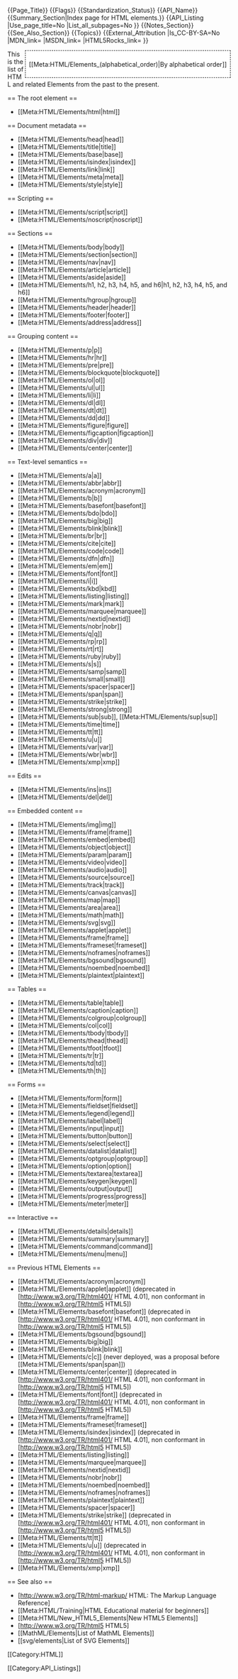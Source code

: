 {{Page_Title}}
{{Flags}}
{{Standardization_Status}}
{{API_Name}}
{{Summary_Section|Index page for HTML elements.}}
{{API_Listing
|Use_page_title=No
|List_all_subpages=No
}}
{{Notes_Section}}
{{See_Also_Section}}
{{Topics}}
{{External_Attribution
|Is_CC-BY-SA=No
|MDN_link=
|MSDN_link=
|HTML5Rocks_link=
}}

<div style='float: right;background: white;border:1px dashed black;padding: 1ex;'>

[[Meta:HTML/Elements_(alphabetical_order)|By alphabetical order]]

</div>

This is the list of HTML and related Elements from the past to the present.

== The root element ==

* [[Meta:HTML/Elements/html|html]]

== Document metadata ==

* [[Meta:HTML/Elements/head|head]]
* [[Meta:HTML/Elements/title|title]]
* [[Meta:HTML/Elements/base|base]]
* [[Meta:HTML/Elements/isindex|isindex]]
* [[Meta:HTML/Elements/link|link]]
* [[Meta:HTML/Elements/meta|meta]]
* [[Meta:HTML/Elements/style|style]]

== Scripting ==

* [[Meta:HTML/Elements/script|script]]
* [[Meta:HTML/Elements/noscript|noscript]]

== Sections ==

* [[Meta:HTML/Elements/body|body]]
* [[Meta:HTML/Elements/section|section]]
* [[Meta:HTML/Elements/nav|nav]]
* [[Meta:HTML/Elements/article|article]]
* [[Meta:HTML/Elements/aside|aside]]
* [[Meta:HTML/Elements/h1, h2, h3, h4, h5, and h6|h1, h2, h3, h4, h5, and h6]]
* [[Meta:HTML/Elements/hgroup|hgroup]]
* [[Meta:HTML/Elements/header|header]]
* [[Meta:HTML/Elements/footer|footer]]
* [[Meta:HTML/Elements/address|address]]

== Grouping content ==

* [[Meta:HTML/Elements/p|p]]
* [[Meta:HTML/Elements/hr|hr]]
* [[Meta:HTML/Elements/pre|pre]]
* [[Meta:HTML/Elements/blockquote|blockquote]]
* [[Meta:HTML/Elements/ol|ol]]
* [[Meta:HTML/Elements/ul|ul]]
* [[Meta:HTML/Elements/li|li]]
* [[Meta:HTML/Elements/dl|dl]]
* [[Meta:HTML/Elements/dt|dt]]
* [[Meta:HTML/Elements/dd|dd]]
* [[Meta:HTML/Elements/figure|figure]]
* [[Meta:HTML/Elements/figcaption|figcaption]]
* [[Meta:HTML/Elements/div|div]]
* [[Meta:HTML/Elements/center|center]]

== Text-level semantics ==

* [[Meta:HTML/Elements/a|a]]
* [[Meta:HTML/Elements/abbr|abbr]]
* [[Meta:HTML/Elements/acronym|acronym]]
* [[Meta:HTML/Elements/b|b]]
* [[Meta:HTML/Elements/basefont|basefont]]
* [[Meta:HTML/Elements/bdo|bdo]]
* [[Meta:HTML/Elements/big|big]]
* [[Meta:HTML/Elements/blink|blink]]
* [[Meta:HTML/Elements/br|br]]
* [[Meta:HTML/Elements/cite|cite]]
* [[Meta:HTML/Elements/code|code]]
* [[Meta:HTML/Elements/dfn|dfn]]
* [[Meta:HTML/Elements/em|em]]
* [[Meta:HTML/Elements/font|font]]
* [[Meta:HTML/Elements/i|i]]
* [[Meta:HTML/Elements/kbd|kbd]]
* [[Meta:HTML/Elements/listing|listing]]
* [[Meta:HTML/Elements/mark|mark]]
* [[Meta:HTML/Elements/marquee|marquee]]
* [[Meta:HTML/Elements/nextid|nextid]]
* [[Meta:HTML/Elements/nobr|nobr]]
* [[Meta:HTML/Elements/q|q]]
* [[Meta:HTML/Elements/rp|rp]]
* [[Meta:HTML/Elements/rt|rt]]
* [[Meta:HTML/Elements/ruby|ruby]]
* [[Meta:HTML/Elements/s|s]]
* [[Meta:HTML/Elements/samp|samp]]
* [[Meta:HTML/Elements/small|small]]
* [[Meta:HTML/Elements/spacer|spacer]]
* [[Meta:HTML/Elements/span|span]]
* [[Meta:HTML/Elements/strike|strike]]
* [[Meta:HTML/Elements/strong|strong]]
* [[Meta:HTML/Elements/sub|sub]], [[Meta:HTML/Elements/sup|sup]]
* [[Meta:HTML/Elements/time|time]]
* [[Meta:HTML/Elements/tt|tt]]
* [[Meta:HTML/Elements/u|u]]
* [[Meta:HTML/Elements/var|var]]
* [[Meta:HTML/Elements/wbr|wbr]]
* [[Meta:HTML/Elements/xmp|xmp]]

== Edits ==

* [[Meta:HTML/Elements/ins|ins]]
* [[Meta:HTML/Elements/del|del]]

== Embedded content ==

* [[Meta:HTML/Elements/img|img]]
* [[Meta:HTML/Elements/iframe|iframe]]
* [[Meta:HTML/Elements/embed|embed]]
* [[Meta:HTML/Elements/object|object]]
* [[Meta:HTML/Elements/param|param]]
* [[Meta:HTML/Elements/video|video]]
* [[Meta:HTML/Elements/audio|audio]]
* [[Meta:HTML/Elements/source|source]]
* [[Meta:HTML/Elements/track|track]]
* [[Meta:HTML/Elements/canvas|canvas]]
* [[Meta:HTML/Elements/map|map]]
* [[Meta:HTML/Elements/area|area]]
* [[Meta:HTML/Elements/math|math]]
* [[Meta:HTML/Elements/svg|svg]]
* [[Meta:HTML/Elements/applet|applet]]
* [[Meta:HTML/Elements/frame|frame]]
* [[Meta:HTML/Elements/frameset|frameset]]
* [[Meta:HTML/Elements/noframes|noframes]]
* [[Meta:HTML/Elements/bgsound|bgsound]]
* [[Meta:HTML/Elements/noembed|noembed]]
* [[Meta:HTML/Elements/plaintext|plaintext]]

== Tables ==

* [[Meta:HTML/Elements/table|table]]
* [[Meta:HTML/Elements/caption|caption]]
* [[Meta:HTML/Elements/colgroup|colgroup]]
* [[Meta:HTML/Elements/col|col]]
* [[Meta:HTML/Elements/tbody|tbody]]
* [[Meta:HTML/Elements/thead|thead]]
* [[Meta:HTML/Elements/tfoot|tfoot]]
* [[Meta:HTML/Elements/tr|tr]]
* [[Meta:HTML/Elements/td|td]]
* [[Meta:HTML/Elements/th|th]]

== Forms ==

* [[Meta:HTML/Elements/form|form]]
* [[Meta:HTML/Elements/fieldset|fieldset]]
* [[Meta:HTML/Elements/legend|legend]]
* [[Meta:HTML/Elements/label|label]]
* [[Meta:HTML/Elements/input|input]]
* [[Meta:HTML/Elements/button|button]]
* [[Meta:HTML/Elements/select|select]]
* [[Meta:HTML/Elements/datalist|datalist]]
* [[Meta:HTML/Elements/optgroup|optgroup]]
* [[Meta:HTML/Elements/option|option]]
* [[Meta:HTML/Elements/textarea|textarea]]
* [[Meta:HTML/Elements/keygen|keygen]]
* [[Meta:HTML/Elements/output|output]]
* [[Meta:HTML/Elements/progress|progress]]
* [[Meta:HTML/Elements/meter|meter]]

== Interactive ==

* [[Meta:HTML/Elements/details|details]]
* [[Meta:HTML/Elements/summary|summary]]
* [[Meta:HTML/Elements/command|command]]
* [[Meta:HTML/Elements/menu|menu]]

== Previous HTML Elements == 

* [[Meta:HTML/Elements/acronym|acronym]]
* [[Meta:HTML/Elements/applet|applet]] (deprecated in [http://www.w3.org/TR/html401/ HTML 4.01], non conformant in [http://www.w3.org/TR/html5 HTML5])
* [[Meta:HTML/Elements/basefont|basefont]] (deprecated in [http://www.w3.org/TR/html401/ HTML 4.01], non conformant in [http://www.w3.org/TR/html5 HTML5])
* [[Meta:HTML/Elements/bgsound|bgsound]]
* [[Meta:HTML/Elements/big|big]]
* [[Meta:HTML/Elements/blink|blink]]
* [[Meta:HTML/Elements/c|c]] (never deployed, was a proposal before [[Meta:HTML/Elements/span|span]])
* [[Meta:HTML/Elements/center|center]] (deprecated in [http://www.w3.org/TR/html401/ HTML 4.01], non conformant in [http://www.w3.org/TR/html5 HTML5])
* [[Meta:HTML/Elements/font|font]] (deprecated in [http://www.w3.org/TR/html401/ HTML 4.01], non conformant in [http://www.w3.org/TR/html5 HTML5])
* [[Meta:HTML/Elements/frame|frame]]
* [[Meta:HTML/Elements/frameset|frameset]]
* [[Meta:HTML/Elements/isindex|isindex]] (deprecated in [http://www.w3.org/TR/html401/ HTML 4.01], non conformant in [http://www.w3.org/TR/html5 HTML5])
* [[Meta:HTML/Elements/listing|listing]]
* [[Meta:HTML/Elements/marquee|marquee]]
* [[Meta:HTML/Elements/nextid|nextid]]
* [[Meta:HTML/Elements/nobr|nobr]]
* [[Meta:HTML/Elements/noembed|noembed]]
* [[Meta:HTML/Elements/noframes|noframes]]
* [[Meta:HTML/Elements/plaintext|plaintext]]
* [[Meta:HTML/Elements/spacer|spacer]]
* [[Meta:HTML/Elements/strike|strike]] (deprecated in [http://www.w3.org/TR/html401/ HTML 4.01], non conformant in [http://www.w3.org/TR/html5 HTML5])
* [[Meta:HTML/Elements/tt|tt]]
* [[Meta:HTML/Elements/u|u]] (deprecated in [http://www.w3.org/TR/html401/ HTML 4.01], non conformant in [http://www.w3.org/TR/html5 HTML5])
* [[Meta:HTML/Elements/xmp|xmp]]

== See also ==

* [http://www.w3.org/TR/html-markup/ HTML: The Markup Language Reference]
* [[Meta:HTML/Training|HTML Educational material for beginners]]
* [[Meta:HTML/New_HTML5_Elements|New HTML5 Elements]]
* [http://www.w3.org/TR/html5 HTML5]
* [[MathML/Elements|List of MathML Elements]]
* [[svg/elements|List of SVG Elements]]

[[Category:HTML]]


[[Category:API_Listings]]
